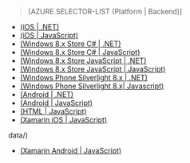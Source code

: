 > [AZURE.SELECTOR-LIST (Platform | Backend)]
<!-- deleted by customization
- [(iOS | .NET)](../articles/mobile-services-dotnet-backend-ios-authorize-users-in-scripts.md)
- [(iOS | JavaScript)](../articles/mobile-services-ios-authorize-users-in-scripts.md)
- [(Windows 8.x Store C# | .NET)](../articles/mobile-services-dotnet-backend-windows-store-dotnet-authorize-users-in-scripts.md)
- [(Windows 8.x Store C# | JavaScript)](../articles/mobile-services-windows-store-dotnet-authorize-users-in-scripts.md)
- [(Windows 8.x Store JavaScript | .NET)](../articles/mobile-services-dotnet-backend-windows-store-javascript-authorize-users-in-scripts.md)
- [(Windows 8.x Store JavaScript | JavaScript)](../articles/mobile-services-windows-store-javascript-authorize-users-in-scripts.md)
- [(Windows Phone Silverlight 8.x | .NET)](../articles/mobile-services-dotnet-backend-windows-phone-authorize-users-in-scripts.md)
- [(Windows Phone Silverlight 8.x | Javascript)](../articles/mobile-services-windows-phone-authorize-users-in-scripts.md)
- [(Android | .NET)](../articles/mobile-services-dotnet-backend-android-authorize-users-in-scripts.md)
- [(Android | JavaScript)](../articles/mobile-services-android-authorize-users-in-scripts.md)
- [(HTML | JavaScript)](../articles/mobile-services-html-authorize-users-in-scripts.md)
- [(Xamarin.iOS | JavaScript)](../articles/partner-xamarin-mobile-services-ios-authorize-users-in-scripts.md)
-->
<!-- keep by customization: begin -->
- [(iOS | .NET)](/documentation/articles/mobile-services-dotnet-backend-ios-authorize-users-in-scripts/)
- [(iOS | JavaScript)](/documentation/articles/mobile-services-ios-authorize-users-in-scripts/)
- [(Windows 8.x Store C# | .NET)](/documentation/articles/mobile-services-dotnet-backend-windows-store-dotnet-authorize-users-in-scripts/)
- [(Windows 8.x Store C# | JavaScript)](/documentation/articles/mobile-services-windows-store-dotnet-authorize-users-in-scripts/)
- [(Windows 8.x Store JavaScript | .NET)](/documentation/articles/mobile-services-dotnet-backend-windows-store-javascript-authorize-users-in-scripts/)
- [(Windows 8.x Store JavaScript | JavaScript)](/documentation/articles/mobile-services-windows-store-javascript-authorize-users-in-scripts/)
- [(Windows Phone Silverlight 8.x | .NET)](/documentation/articles/mobile-services-dotnet-backend-windows-phone-authorize-users-in-scripts/)
- [(Windows Phone Silverlight 8.x| Javascript)](/documentation/articles/mobile-services-windows-phone-authorize-users-in-scripts/)
- [(Android | .NET)](/documentation/articles/mobile-services-dotnet-backend-android-authorize-users-in-scripts.md)
- [(Android | JavaScript)](/documentation/articles/mobile-services-android-authorize-users-in-scripts/)
- [(HTML | JavaScript)](/documentation/articles/mobile-services-html-authorize-users-in-scripts/)
- [(Xamarin iOS | JavaScript)](/documentation/articles/partner-xamarin-mobile-services-ios-authorize-users-in-scripts/)
<!-- keep by customization: end -->
data/)
<!-- deleted by customization
- [(Xamarin.Android | JavaScript)](../articles/partner-xamarin-mobile-services-android-authorize-users-in-scripts.md)
-->
<!-- keep by customization: begin -->
- [(Xamarin Android | JavaScript)](/documentation/articles/partner-xamarin-mobile-services-android-authorize-users-in-scripts/)
<!-- keep by customization: end -->
